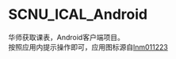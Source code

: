 # SCNU_ICAL_Android
华师获取课表，Android客户端项目。<br/>
按照应用内提示操作即可，应用图标源自[lnm011223](https://github.com/lnm011223)

